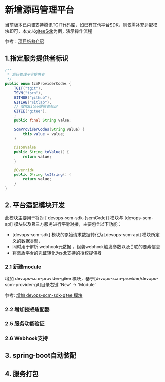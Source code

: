 # 新增源码管理平台

当前版本已内置支持腾讯TGIT代码库，如已有其他平台SDK，则仅需补充适配模块即可，本文以[giteeSdk](https://gitee.com/sdk/gitee5j.git)为例，演示操作流程

参考：[项目结构介绍](./PROJECT_STRUCTURE.md)

## 1.指定服务提供者标识
````java
/**
 * 源码管理平台提供者
 */
public enum ScmProviderCodes {
    TGIT("tgit"),
    TSVN("tsvn"),
    GITHUB("github"),
    GITLAB("gitlab"),
    // 增加Gitee提供者标识
    GITEE("gitee"),
    ;
    public final String value;

    ScmProviderCodes(String value) {
        this.value = value;
    }

    @JsonValue
    public String toValue() {
        return value;
    }

    @Override
    public String toString() {
        return value;
    }
}
````

## 2. 平台适配模块开发
此模块主要用于将对 [ devops-scm-sdk-{scmCode}] 模块与 [devops-scm-api] 模块以及第三方服务进行平滑对接，主要包含以下功能：
- [devops-scm-sdk] 模块的原始请求数据转化为 [devops-scm-api] 模块所定义的数据类型，
- 同时用于解析 webhook元数据 ，组装webhook触发参数以及关联的要素信息
- 将蓝盾平台的凭证转化为sdk支持的授权提供者

### 2.1 新建module
增加 devops-scm-provider-gitee 模块，基于[devops-scm-provider/devops-scm-provider-git]目录右键 'New' -> 'Module'

参考: [增加 devops-scm-sdk-gitee 模块](#211-增加-devops-scm-sdk-gitee-模块)

### 2.2 增加授权适配器

### 2.5 服务功能验证

### 2.6 Webhook支持

## 3. spring-boot自动装配

## 4. 服务打包